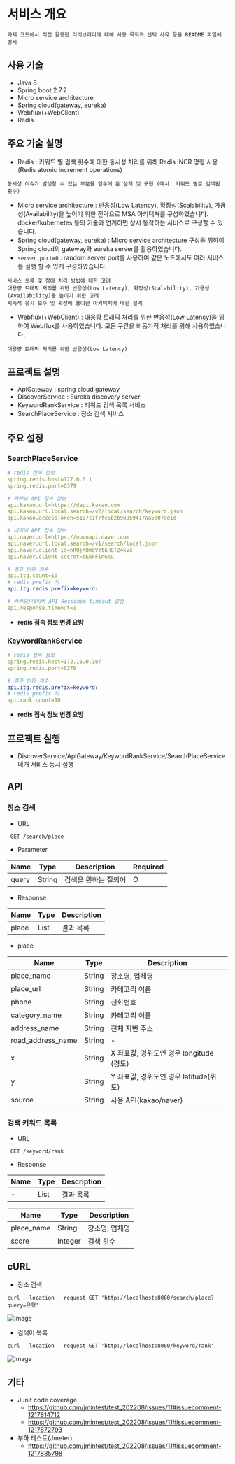 # 서비스 개요

```
과제 코드에서 직접 활용한 라이브러리에 대해 사용 목적과 선택 사유 등을 README 파일에 명시
```

## 사용 기술
 * Java 8
 * Spring boot 2.7.2
 * Micro service architecture
 * Spring cloud(gateway, eureka)
 * Webflux(+WebClient)
 * Redis

## 주요 기술 설명

 * Redis : 키워드 별 검색 횟수에 대한 동시성 처리를 위해 Redis INCR 명령 사용(Redis atomic increment operations)
```
동시성 이슈가 발생할 수 있는 부분을 염두에 둔 설계 및 구현 (예시. 키워드 별로 검색된 횟수)
```
 * Micro service architecture : 반응성(Low Latency), 확장성(Scalability), 가용성(Availability)을 높이기 위한 전략으로 MSA 아키텍쳐를 구성하였습니다.
 docker/kubernetes 등의 기술과 연계하면 상시 동작하는 서비스로 구성할 수 있습니다. 
* Spring cloud(gateway, eureka) : Micro service architecture 구성을 위하여 Spring cloud의 gateway와 eureka server를 활용하였습니다.
* `server.port=0` : random server port를 사용하여 같은 노드에서도 여러 서비스를 실행 할 수 있게 구성하였습니다.
```
서비스 오류 및 장애 처리 방법에 대한 고려
대용량 트래픽 처리를 위한 반응성(Low Latency), 확장성(Scalability), 가용성(Availability)을 높이기 위한 고려
지속적 유지 보수 및 확장에 용이한 아키텍처에 대한 설계
```

 * Webflux(+WebClient) : 대용량 트래픽 처리를 위한 반응성(Low Latency)을 위하여 Webflux를 사용하였습니다. 모든 구간을 비동기적 처리를 위해 사용하였습니다.
 
 ```
 대용량 트래픽 처리를 위한 반응성(Low Latency)
 ```
 
## 프로젝트 설명
 * ApiGateway : spring cloud gateway
 * DiscoverService : Eureka discovery server
 * KeywordRankService : 키워드 검색 목록 서비스
 * SearchPlaceService : 장소 검색 서비스
 
## 주요 설정

### SearchPlaceService

```yml
# redis 접속 정보
spring.redis.host=127.0.0.1
spring.redis.port=6379

# 카카오 API 접속 정보
api.kakao.url=https://dapi.kakao.com
api.kakao.url.local.search=/v2/local/search/keyword.json
api.kakao.accessToken=5107c1f7fc6b2b98959417aa5a07ad1d

# 네이버 API 접속 정보
api.naver.url=https://openapi.naver.com
api.naver.url.local.search=/v1/search/local.json
api.naver.client-id=nRQjKOm0VztkH8T24xvx
api.naver.client-secret=cK6kFInGeU

# 결과 반환 개수
api.itg.count=10
# redis prefix 키
api.itg.redis.prefix=keyword: 

# 카카오/네이버 API Response timeout 설정
api.response.timeout=1
```
 * **redis 접속 정보 변경 요방**

### KeywordRankService

```yml
# redis 접속 정보
spring.redis.host=172.16.0.187
spring.redis.port=6379

# 결과 반환 개수
api.itg.redis.prefix=keyword:
# redis prefix 키
api.rank.count=10
```
 * **redis 접속 정보 변경 요방**

## 프로젝트 실행
 * DiscoverService/ApiGateway/KeywordRankService/SearchPlaceService 네개 서비스 동시 실행
 
## API

### 장소 검색

* URL
```
 GET /search/place
```

* Parameter

| Name | Type | Description | Required |
| ---- | ---- | ---- | ---- |
| query | String | 검색을 원하는 질의어 | O |

* Response

| Name | Type | Description |
| ---- | ---- | ---- |
| place | List | 결과 목록 |

* place

| Name | Type | Description |
| ---- | ---- | ---- |
| place_name | String | 장소명, 업체명 |
| place_url | String | 카테고리 이름 |
| phone | String | 전화번호 |
| category_name | String | 카테고리 이름 |
| address_name | String | 전체 지번 주소 |
| road_address_name | String | - |
| x | String | X 좌표값, 경위도인 경우 longitude (경도) |
| y | String | Y 좌표값, 경위도인 경우 latitude(위도) |
| source | String | 사용 API(kakao/naver) |



### 검색 키워드 목록

* URL
```
 GET /keyword/rank
```

* Response

| Name | Type | Description |
| ---- | ---- | ---- |
| - | List | 결과 목록 |

| Name | Type | Description |
| ---- | ---- | ---- |
| place_name | String | 장소명, 업체명 |
| score | Integer | 검색 횟수 |


## cURL

* 장소 검색
```
curl --location --request GET 'http://localhost:8080/search/place?query=은행'
```
![image](https://user-images.githubusercontent.com/111035377/185112319-72da8882-bbb2-44f8-a2e9-8d01977270d4.png)


* 검색어 목록
```
curl --location --request GET 'http://localhost:8080/keyword/rank'
```
![image](https://user-images.githubusercontent.com/111035377/185112402-8b891334-5343-449b-9968-2509f7939965.png)



## 기타
 * Junit code coverage
   * https://github.com/jmintest/test_202208/issues/11#issuecomment-1217814712
   * https://github.com/jmintest/test_202208/issues/11#issuecomment-1217872793
 * 부하 테스트(Jmeter)
   *  https://github.com/jmintest/test_202208/issues/11#issuecomment-1217885798
